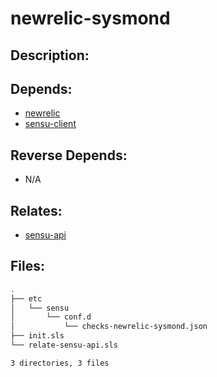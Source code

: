 # newrelic-sysmond

## Description:



## Depends:

  -  [newrelic](salt/newrelic)
  -  [sensu-client](salt/sensu-client)

## Reverse Depends:

  -  N/A

## Relates:

  -  [sensu-api](salt/sensu-api)

## Files:

```bash
.
├── etc
│   └── sensu
│       └── conf.d
│           └── checks-newrelic-sysmond.json
├── init.sls
└── relate-sensu-api.sls

3 directories, 3 files
```
